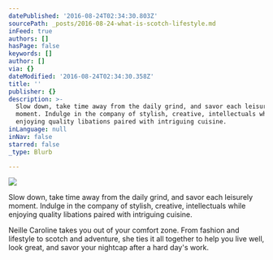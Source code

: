 ```yaml
---
datePublished: '2016-08-24T02:34:30.803Z'
sourcePath: _posts/2016-08-24-what-is-scotch-lifestyle.md
inFeed: true
authors: []
hasPage: false
keywords: []
author: []
via: {}
dateModified: '2016-08-24T02:34:30.358Z'
title: ''
publisher: {}
description: >-
  Slow down, take time away from the daily grind, and savor each leisurely
  moment. Indulge in the company of stylish, creative, intellectuals while
  enjoying quality libations paired with intriguing cuisine.
inLanguage: null
inNav: false
starred: false
_type: Blurb

---
```

![](https://the-grid-user-content.s3-us-west-2.amazonaws.com/54c9c5d3-69bb-4b29-a57e-7984575bcdb2.jpg)

Slow down, take time away from the daily grind, and savor each leisurely moment. Indulge in the company of stylish, creative, intellectuals while enjoying quality libations paired with intriguing cuisine.

Neille Caroline takes you out of your comfort zone. From fashion and lifestyle to scotch and adventure, she ties it all together to help you live well, look great, and savor your nightcap after a hard day's work.